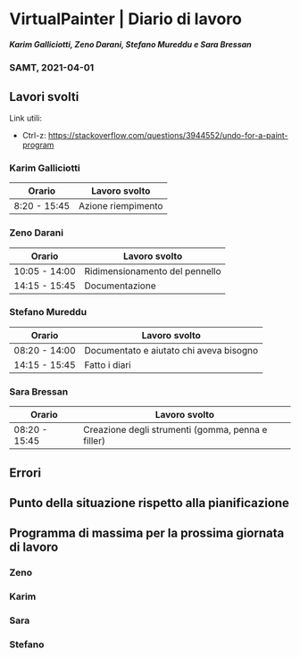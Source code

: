 # VirtualPainter | Diario di lavoro
##### Karim Galliciotti, Zeno Darani, Stefano Mureddu e Sara Bressan
### SAMT, 2021-04-01

## Lavori svolti

Link utili:
- Ctrl-z: https://stackoverflow.com/questions/3944552/undo-for-a-paint-program


### Karim Galliciotti


|Orario        |Lavoro svolto                 |
|--------------|------------------------------|
|8:20 - 15:45  | Azione riempimento|



### Zeno Darani


|Orario        |Lavoro svolto                 |
|--------------|------------------------------|
|10:05 - 14:00 | Ridimensionamento del pennello|
|14:15 - 15:45 | Documentazione|

### Stefano Mureddu


|Orario        |Lavoro svolto                 |
|--------------|------------------------------|
|08:20 - 14:00 |Documentato e aiutato chi aveva bisogno	|
|14:15 - 15:45 |Fatto i diari|


### Sara Bressan


|Orario        |Lavoro svolto                 |
|--------------|------------------------------|
|08:20 - 15:45 | Creazione degli strumenti (gomma, penna e filler)|


## Errori


##  Punto della situazione rispetto alla pianificazione


## Programma di massima per la prossima giornata di lavoro
### Zeno


### Karim


### Sara

### Stefano
